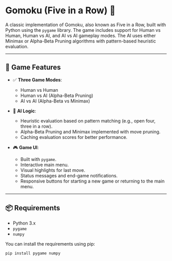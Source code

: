 # Gomoku (Five in a Row) 🎯

A classic implementation of Gomoku, also known as Five in a Row, built with Python using the `pygame` library. The game includes support for Human vs Human, Human vs AI, and AI vs AI gameplay modes. The AI uses either Minimax or Alpha-Beta Pruning algorithms with pattern-based heuristic evaluation.

---

## 🧠 Game Features

- ✅ **Three Game Modes**:
  - Human vs Human
  - Human vs AI (Alpha-Beta Pruning)
  - AI vs AI (Alpha-Beta vs Minimax)

- 🤖 **AI Logic**:
  - Heuristic evaluation based on pattern matching (e.g., open four, three in a row).
  - Alpha-Beta Pruning and Minimax implemented with move pruning.
  - Caching evaluation scores for better performance.

- 🎮 **Game UI**:
  - Built with `pygame`.
  - Interactive main menu.
  - Visual highlights for last move.
  - Status messages and end-game notifications.
  - Responsive buttons for starting a new game or returning to the main menu.

---

## 📦 Requirements

- Python 3.x
- `pygame`
- `numpy`

You can install the requirements using pip:

```bash
pip install pygame numpy
